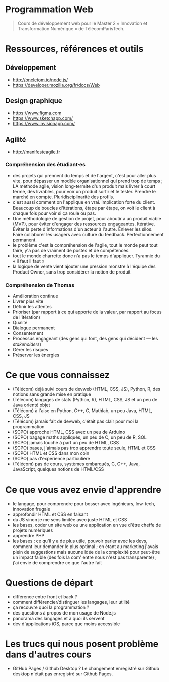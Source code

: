 # Programmation Web

> Cours de développement web pour le Master 2 « Innovation et Transformation Numérique » de TélécomParisTech.

# Ressources, références et outils

## Développement

- http://oncletom.io/node.js/
- https://developer.mozilla.org/fr/docs/Web

## Design graphique

- https://www.figma.com
- https://www.sketchapp.com/
- https://www.invisionapp.com/

## Agilité

- http://manifesteagile.fr

### Compréhension des étudiant·es

- des projets qui prennent du temps et de l'argent, c'est pour aller plus vite, pour dépasser un modèle organisationnel qui prend trop de temps ; LA méthode agile, vision long-termite d'un produit mais livrer à court terme, des livrables, pour voir un produit sortir et le tester. Prendre le marché en compte. Pluridisciplinarité des profils.
- c'est aussi comment on l'applique en vrai. Implication forte du client. Beaucoup de boucles d'itérations, étape par étape, on voit le client à chaque fois pour voir si ça roule ou pas.
- Une méthodologie de gestion de projet, pour aboutir à un produit viable (MVP), pour éviter d'engager des ressources engageantes. Itérative. Éviter la perte d'informations d'un acteur à l'autre. Enlever les silos. Faire collaborer les usagers avec culture du feedback. Perfectionnement permanent.
- le problème c'est la compréhension de l'agile, tout le monde peut tout faire, y'a pas de vraiment de postes et de compétences.
- tout le monde charrette donc n'a pas le temps d'appliquer. Tyrannie du « il faut il faut »
- la logique de vente vient ajouter une pression monstre à l'équipe des Product Owner, sans trop considérer la notion de produit

### Compréhension de Thomas

- Amélioration continue
- Livrer plus vite
- Définir les attentes
- Prioriser (par rapport à ce qui apporte de la valeur, par rapport au focus de l'itération)
- Qualité
- Dialogue permanent
- Consentement
- Processus engageant (des gens qui font, des gens qui décident — les _stakeholders_)
- Gérer les risques
- Préserver les énergies


# Ce que vous connaissez

- (Télécom) déjà suivi cours de devweb (HTML, CSS, JS), Python, R, des notions sans grande mise en pratique
- (Télécom) langages de stats (Python, R), HTML, CSS, JS et un peu de Java orienté objet
- (Télécom) à l'aise en Python, C++, C, Mathlab, un peu Java, HTML, CSS, JS
- (Télécom) jamais fait de devweb, c'était pas clair pour moi la programmation
- (SCPO) approche HTML, CSS avec un peu de Arduino
- (SCPO) bagage maths appliqués, un peu de C, un peu de R, SQL
- (SCPO) jamais touché à part un peu de HTML, CSS
- (SCPO) bases, j'aimais pas trop apprendre toute seule, HTML et CSS
- (SCPO) HTML et CSS dans mon coin
- (SCPO) pas d'expérience particulière
- (Télécom) pas de cours, systèmes embarqués, C, C++, Java, JavaScript, quelques notions de HTML/CSS 

# Ce que vous avez envie d'apprendre

- le langage, pour comprendre pour bosser avec ingénieurs, low-tech, innovation frugale
- approfondir HTML et CSS en faisant
- du JS sinon je me sens limitée avec juste HTML et CSS
- les bases, coder un site web ou une application en vue d'être cheffe de projets numériques
- apprendre PHP
- les bases : ce qu'il y a de plus utile, pouvoir parler avec les devs, comment leur demander le plus optimal ; en étant au marketing j'avais plein de suggestions mais aucune idée de la complexité pour peut-être un impact faible (des fois la com' entre nous n'est pas transparente) ; j'ai envie de comprendre ce que l'autre fait

# Questions de départ

- différence entre front et back ?
- comment différencier/distinguer les langages, leur utilité
- ça recouvre quoi la programmation ?
- des questions à propos de mon usage de Node.js
- panorama des langages et à quoi ils servent
- dev d'applications iOS, parce que moins accessible

# Les trucs qui nous posent problème dans d'autres cours

- GitHub Pages / Github Desktop ? Le changement enregistré sur Github desktop n'était pas enregistré sur Github Pages.
